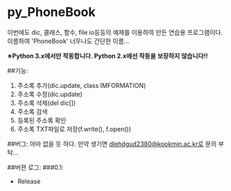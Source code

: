 # py_PhoneBook
이번에도 dic, 클래스, 함수, file io등등의 예제를 이용하여 만든 연습용 프로그램이다.
이름하여 'PhoneBook' 너무나도 간단한 이름...

**※Python 3.x에서만 작동합니다. Python 2.x에선 작동을 보장하지 않습니다!!**

##기능:
1. 주소록 추가(dic.update, class IMFORMATION)
2. 주소록 수정(dic.update)
3. 주소록 삭제(del dic[])
4. 주소록 검색
5. 등록된 주소록 확인
6. 주소록 TXT파일로 저장(f.write(), f.open())


##버그:
아마 없을 듯 하다.
만약 생기면 dlehdgud2380@kookmin.ac.kr로 문의 부탁...

##버젼 로그:
###0.1:
- Release
